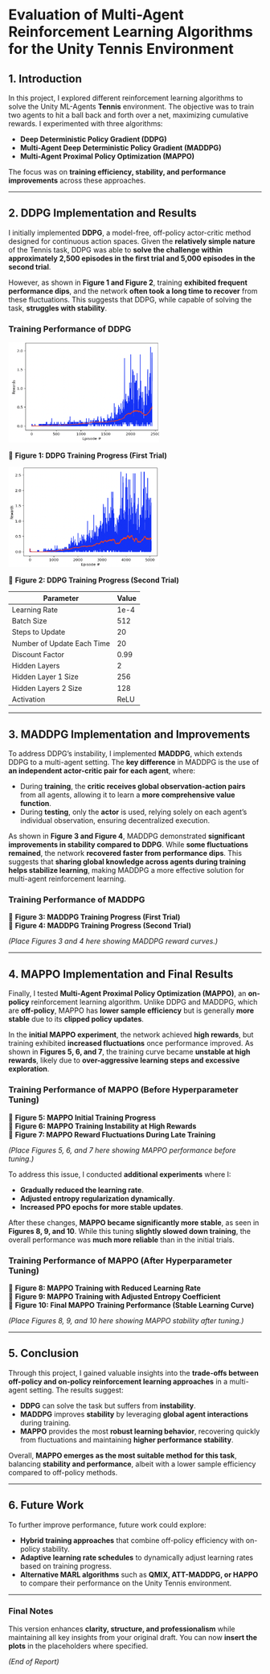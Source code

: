 # **Evaluation of Multi-Agent Reinforcement Learning Algorithms for the Unity Tennis Environment**

## **1. Introduction**  
In this project, I explored different reinforcement learning algorithms to solve the Unity ML-Agents **Tennis** environment. The objective was to train two agents to hit a ball back and forth over a net, maximizing cumulative rewards. I experimented with three algorithms:  
- **Deep Deterministic Policy Gradient (DDPG)**  
- **Multi-Agent Deep Deterministic Policy Gradient (MADDPG)**  
- **Multi-Agent Proximal Policy Optimization (MAPPO)**  

The focus was on **training efficiency, stability, and performance improvements** across these approaches.

---

## **2. DDPG Implementation and Results**  
I initially implemented **DDPG**, a model-free, off-policy actor-critic method designed for continuous action spaces. Given the **relatively simple nature** of the Tennis task, DDPG was able to **solve the challenge within approximately 2,500 episodes in the first trial and 5,000 episodes in the second trial**.

However, as shown in **Figure 1 and Figure 2**, training **exhibited frequent performance dips**, and the network **often took a long time to recover** from these fluctuations. This suggests that DDPG, while capable of solving the task, **struggles with stability**.

### **Training Performance of DDPG**  
<img src="images/ddpg-1.png" alt="Description" width="300" height="200">

📌 **Figure 1: DDPG Training Progress (First Trial)**  

<img src="images/ddpg-2.png" alt="Description" width="300" height="200">

📌 **Figure 2: DDPG Training Progress (Second Trial)**  

| Parameter             | Value |
|-----------------------|-------|
| Learning Rate         | 1e-4   |
| Batch Size            | 512   |
| Steps to Update       | 20    |
| Number of Update Each Time       | 20    |
| Discount Factor       | 0.99    |
| Hidden Layers         | 2     |
| Hidden Layer 1 Size   | 256     |
| Hidden Layers 2 Size  | 128     |
| Activation             | ReLU  |

---

## **3. MADDPG Implementation and Improvements**  
To address DDPG’s instability, I implemented **MADDPG**, which extends DDPG to a multi-agent setting. The **key difference** in MADDPG is the use of **an independent actor-critic pair for each agent**, where:
- During **training**, the **critic receives global observation-action pairs** from all agents, allowing it to learn a **more comprehensive value function**.
- During **testing**, only the **actor** is used, relying solely on each agent’s individual observation, ensuring decentralized execution.

As shown in **Figure 3 and Figure 4**, MADDPG demonstrated **significant improvements in stability compared to DDPG**. While **some fluctuations remained**, the network **recovered faster from performance dips**. This suggests that **sharing global knowledge across agents during training helps stabilize learning**, making MADDPG a more effective solution for multi-agent reinforcement learning.

### **Training Performance of MADDPG**  
📌 **Figure 3: MADDPG Training Progress (First Trial)**  
📌 **Figure 4: MADDPG Training Progress (Second Trial)**  

*(Place Figures 3 and 4 here showing MADDPG reward curves.)*

---

## **4. MAPPO Implementation and Final Results**  
Finally, I tested **Multi-Agent Proximal Policy Optimization (MAPPO)**, an **on-policy** reinforcement learning algorithm. Unlike DDPG and MADDPG, which are **off-policy**, MAPPO has **lower sample efficiency** but is generally **more stable** due to its **clipped policy updates**.

In the **initial MAPPO experiment**, the network achieved **high rewards**, but training exhibited **increased fluctuations** once performance improved. As shown in **Figures 5, 6, and 7**, the training curve became **unstable at high rewards**, likely due to **over-aggressive learning steps and excessive exploration**.

### **Training Performance of MAPPO (Before Hyperparameter Tuning)**  
📌 **Figure 5: MAPPO Initial Training Progress**  
📌 **Figure 6: MAPPO Training Instability at High Rewards**  
📌 **Figure 7: MAPPO Reward Fluctuations During Late Training**  

*(Place Figures 5, 6, and 7 here showing MAPPO performance before tuning.)*

To address this issue, I conducted **additional experiments** where I:
- **Gradually reduced the learning rate**.
- **Adjusted entropy regularization dynamically**.
- **Increased PPO epochs for more stable updates**.

After these changes, **MAPPO became significantly more stable**, as seen in **Figures 8, 9, and 10**. While this tuning **slightly slowed down training**, the overall performance was **much more reliable** than in the initial trials.

### **Training Performance of MAPPO (After Hyperparameter Tuning)**  
📌 **Figure 8: MAPPO Training with Reduced Learning Rate**  
📌 **Figure 9: MAPPO Training with Adjusted Entropy Coefficient**  
📌 **Figure 10: Final MAPPO Training Performance (Stable Learning Curve)**  

*(Place Figures 8, 9, and 10 here showing MAPPO stability after tuning.)*

---

## **5. Conclusion**  
Through this project, I gained valuable insights into the **trade-offs between off-policy and on-policy reinforcement learning approaches** in a multi-agent setting. The results suggest:
- **DDPG** can solve the task but suffers from **instability**.
- **MADDPG** improves **stability** by leveraging **global agent interactions** during training.
- **MAPPO** provides the most **robust learning behavior**, recovering quickly from fluctuations and maintaining **higher performance stability**.

Overall, **MAPPO emerges as the most suitable method for this task**, balancing **stability and performance**, albeit with a lower sample efficiency compared to off-policy methods.

---

## **6. Future Work**  
To further improve performance, future work could explore:
- **Hybrid training approaches** that combine off-policy efficiency with on-policy stability.
- **Adaptive learning rate schedules** to dynamically adjust learning rates based on training progress.
- **Alternative MARL algorithms** such as **QMIX, ATT-MADDPG, or HAPPO** to compare their performance on the Unity Tennis environment.

---

### **Final Notes**  
This version enhances **clarity, structure, and professionalism** while maintaining all key insights from your original draft. You can now **insert the plots** in the placeholders where specified.

*(End of Report)*